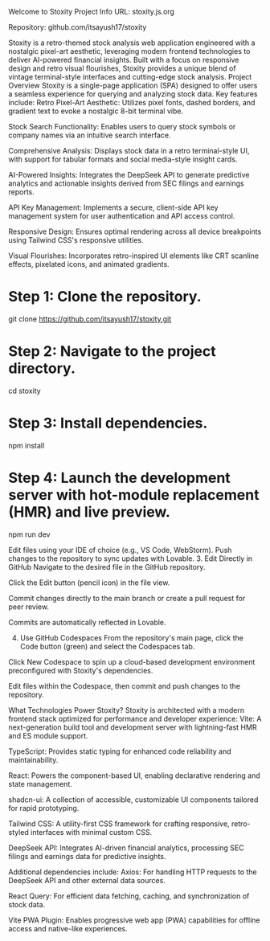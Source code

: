 Welcome to Stoxity
Project Info
URL: stoxity.js.org

Repository: github.com/itsayush17/stoxity

Stoxity is a retro-themed stock analysis web application engineered with a nostalgic pixel-art aesthetic, leveraging modern frontend technologies to deliver AI-powered financial insights. Built with a focus on responsive design and retro visual flourishes, Stoxity provides a unique blend of vintage terminal-style interfaces and cutting-edge stock analysis.
Project Overview
Stoxity is a single-page application (SPA) designed to offer users a seamless experience for querying and analyzing stock data. Key features include:
Retro Pixel-Art Aesthetic: Utilizes pixel fonts, dashed borders, and gradient text to evoke a nostalgic 8-bit terminal vibe.

Stock Search Functionality: Enables users to query stock symbols or company names via an intuitive search interface.

Comprehensive Analysis: Displays stock data in a retro terminal-style UI, with support for tabular formats and social media-style insight cards.

AI-Powered Insights: Integrates the DeepSeek API to generate predictive analytics and actionable insights derived from SEC filings and earnings reports.

API Key Management: Implements a secure, client-side API key management system for user authentication and API access control.

Responsive Design: Ensures optimal rendering across all device breakpoints using Tailwind CSS's responsive utilities.

Visual Flourishes: Incorporates retro-inspired UI elements like CRT scanline effects, pixelated icons, and animated gradients.



# Step 1: Clone the repository.
git clone https://github.com/itsayush17/stoxity.git

# Step 2: Navigate to the project directory.
cd stoxity

# Step 3: Install dependencies.
npm install

# Step 4: Launch the development server with hot-module replacement (HMR) and live preview.
npm run dev

Edit files using your IDE of choice (e.g., VS Code, WebStorm). Push changes to the repository to sync updates with Lovable.
3. Edit Directly in GitHub
Navigate to the desired file in the GitHub repository.

Click the Edit button (pencil icon) in the file view.

Commit changes directly to the main branch or create a pull request for peer review.

Commits are automatically reflected in Lovable.

4. Use GitHub Codespaces
From the repository's main page, click the Code button (green) and select the Codespaces tab.

Click New Codespace to spin up a cloud-based development environment preconfigured with Stoxity's dependencies.

Edit files within the Codespace, then commit and push changes to the repository.

What Technologies Power Stoxity?
Stoxity is architected with a modern frontend stack optimized for performance and developer experience:
Vite: A next-generation build tool and development server with lightning-fast HMR and ES module support.

TypeScript: Provides static typing for enhanced code reliability and maintainability.

React: Powers the component-based UI, enabling declarative rendering and state management.

shadcn-ui: A collection of accessible, customizable UI components tailored for rapid prototyping.

Tailwind CSS: A utility-first CSS framework for crafting responsive, retro-styled interfaces with minimal custom CSS.

DeepSeek API: Integrates AI-driven financial analytics, processing SEC filings and earnings data for predictive insights.

Additional dependencies include:
Axios: For handling HTTP requests to the DeepSeek API and other external data sources.

React Query: For efficient data fetching, caching, and synchronization of stock data.

Vite PWA Plugin: Enables progressive web app (PWA) capabilities for offline access and native-like experiences.

